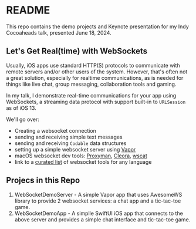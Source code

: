 # README

This repo contains the demo projects and Keynote presentation for my Indy Cocoaheads talk, presented June 18, 2024.

## Let's Get Real(time) with WebSockets

Usually, iOS apps use standard HTTP(S) protocols to communicate with remote servers and/or other users of the system. 
However, that's often not a great solution, especially for realtime communications, as is needed for things like live chat, group messaging, collaboration tools and gaming.

In my talk, I demonstrate real-time communications for your app using WebSockets, a streaming data protocol with support built-in to `URLSession` as of iOS 13. 

We'll go over:
- Creating a websocket connection
- sending and receiving simple text messages
- sending and receiving `Codable` data structures
- setting up a simple websocket server using [Vapor](https://vapor.codes/)
- macOS websocket dev tools: [Proxyman](https://proxyman.io/), [Cleora](https://cleora.app/), [wscat](https://github.com/websockets/wscat)
- link to a [curated list](https://github.com/facundofarias/awesome-websockets) of websocket tools for any language

## Projecs in this Repo
1. WebSocketDemoServer - A simple Vapor app that uses AwesomeWS library to provide 2 websocket services: a chat app and a tic-tac-toe game.
2. WebSocketDemoApp - A simplle SwiftUI iOS app that connects to the above server and provides a simple chat interface and tic-tac-toe game.
